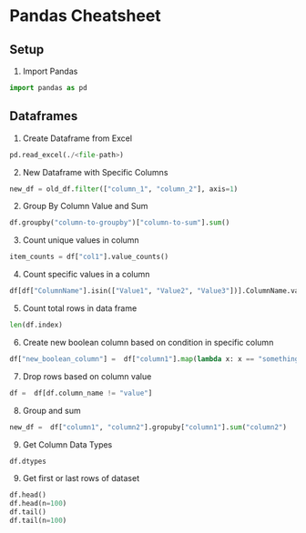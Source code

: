# Pandas Cheatsheet

## Setup

1. Import Pandas

```Python
import pandas as pd
```

## Dataframes

1. Create Dataframe from Excel

```python
pd.read_excel(./<file-path>)
```

2. New Dataframe with Specific Columns

```python
new_df = old_df.filter(["column_1", "column_2"], axis=1)
```

2. Group By Column Value and Sum

```python
df.groupby("column-to-groupby")["column-to-sum"].sum()
```

3. Count unique values in column

```python
item_counts = df["col1"].value_counts()
```

4. Count specific values in a column

```python
df[df["ColumnName"].isin(["Value1", "Value2", "Value3"])].ColumnName.value_counts()
```

5.  Count total rows in data frame

```python
len(df.index)
```

6.  Create new boolean column based on condition in specific column

```python
df["new_boolean_column"] =  df["column1"].map(lambda x: x == "something").astype('boolean')
```

7.  Drop rows based on column value

```python
df =  df[df.column_name != "value"]
```

8.  Group and sum

```python
new_df =  df["column1", "column2"].gropuby["column1"].sum("column2")
```

9.  Get Column Data Types

```python
df.dtypes
```

9.  Get first or last rows of dataset
```python
df.head()
df.head(n=100)
df.tail()
df.tail(n=100)
```

